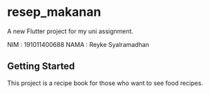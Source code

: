 # resep_makanan

A new Flutter project for my uni assignment.

NIM : 191011400688
NAMA : Reyke Syalramadhan

## Getting Started

This project is a recipe book for those who want to see food recipes.